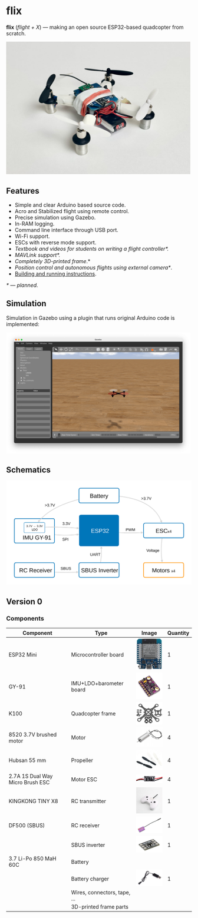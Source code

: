 # flix

**flix** (*flight + X*) — making an open source ESP32-based quadcopter from scratch.

<img src="docs/img/flix.jpg" width=500>

## Features

* Simple and clear Arduino based source code.
* Acro and Stabilized flight using remote control.
* Precise simulation using Gazebo.
* In-RAM logging.
* Command line interface through USB port.
* Wi-Fi support.
* ESCs with reverse mode support.
* *Textbook and videos for students on writing a flight controller\*.*
* *MAVLink support\*.*
* *Completely 3D-printed frame*.*
* *Position control and autonomous flights using external camera\**.
* [Building and running instructions](docs/build.md).

*\* — planned.*

## Simulation

Simulation in Gazebo using a plugin that runs original Arduino code is implemented:

<img src="docs/img/simulator.png" width=500>

## Schematics

<img src="docs/img/schematics.svg" width=800>

## Version 0

### Components

|Component|Type|Image|Quantity|
|-|-|-|-|
|ESP32 Mini|Microcontroller board|<img src="docs/img/esp32.jpg" width=100>|1|
|GY-91|IMU+LDO+barometer board|<img src="docs/img/gy-91.jpg" width=100>|1|
|K100|Quadcopter frame|<img src="docs/img/frame.jpg" width=100>|1|
|8520 3.7V brushed motor|Motor|<img src="docs/img/motor.jpeg" width=100>|4|
|Hubsan 55 mm| Propeller|<img src="docs/img/prop.jpg" width=100>|4|
|2.7A 1S Dual Way Micro Brush ESC|Motor ESC|<img src="docs/img/esc.jpg" width=100>|4|
|KINGKONG TINY X8|RC transmitter|<img src="docs/img/tx.jpg" width=100>|1|
|DF500 (SBUS)|RC receiver|<img src="docs/img/rx.jpg" width=100>|1|
||SBUS inverter|<img src="docs/img/inv.jpg" width=100>|1|
|3.7 Li-Po 850 MaH 60C|Battery|||
||Battery charger|<img src="docs/img/charger.jpg" width=100>|1|
||Wires, connectors, tape, ...||
||3D-printed frame parts||
